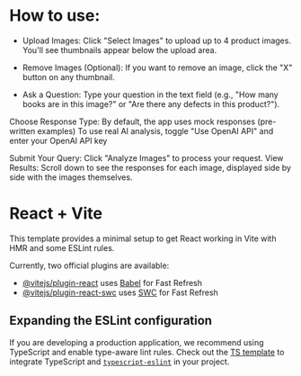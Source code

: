 # How to use:

- Upload Images: Click "Select Images" to upload up to 4 product images. You'll see thumbnails appear below the upload area.

- Remove Images (Optional): If you want to remove an image, click the "X" button on any thumbnail.

- Ask a Question: Type your question in the text field (e.g., "How many books are in this image?" or "Are there any defects in this product?").

Choose Response Type:
By default, the app uses mock responses (pre-written examples)
To use real AI analysis, toggle "Use OpenAI API" and enter your OpenAI API key


Submit Your Query: Click "Analyze Images" to process your request.
View Results: Scroll down to see the responses for each image, displayed side by side with the images themselves.


# React + Vite

This template provides a minimal setup to get React working in Vite with HMR and some ESLint rules.

Currently, two official plugins are available:

- [@vitejs/plugin-react](https://github.com/vitejs/vite-plugin-react/blob/main/packages/plugin-react/README.md) uses [Babel](https://babeljs.io/) for Fast Refresh
- [@vitejs/plugin-react-swc](https://github.com/vitejs/vite-plugin-react-swc) uses [SWC](https://swc.rs/) for Fast Refresh

## Expanding the ESLint configuration

If you are developing a production application, we recommend using TypeScript and enable type-aware lint rules. Check out the [TS template](https://github.com/vitejs/vite/tree/main/packages/create-vite/template-react-ts) to integrate TypeScript and [`typescript-eslint`](https://typescript-eslint.io) in your project.
